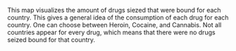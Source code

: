 This map visualizes the amount of drugs siezed that were bound for each country. This gives a general idea of the consumption of each drug for each country. One can choose between Heroin, Cocaine, and Cannabis. Not all countries appear for every drug, which means that there were no drugs seized bound for that country.